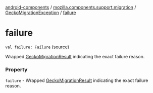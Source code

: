[android-components](../../index.md) / [mozilla.components.support.migration](../index.md) / [GeckoMigrationException](index.md) / [failure](./failure.md)

# failure

`val failure: `[`Failure`](../-gecko-migration-result/-failure.md) [(source)](https://github.com/mozilla-mobile/android-components/blob/master/components/support/migration/src/main/java/mozilla/components/support/migration/GeckoMigration.kt#L25)

Wrapped [GeckoMigrationResult](../-gecko-migration-result/index.md) indicating the exact failure reason.

### Property

`failure` - Wrapped [GeckoMigrationResult](../-gecko-migration-result/index.md) indicating the exact failure reason.